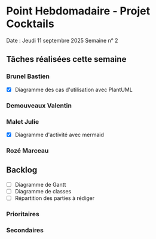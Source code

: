 # Point Hebdomadaire - Projet Cocktails

Date : Jeudi 11 septembre 2025
Semaine n° 2

## Tâches réalisées cette semaine

### Brunel Bastien
- [x] Diagramme des cas d'utilisation avec PlantUML

### Demouveaux Valentin


### Malet Julie

- [x] Diagramme d'activité avec mermaid

### Rozé Marceau





## Backlog

- [ ] Diagramme de Gantt
- [ ] Diagramme de classes
- [ ] Répartition des parties à rédiger

### Prioritaires


### Secondaires

